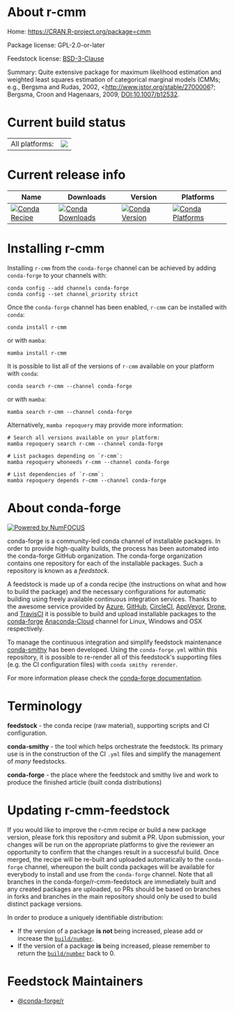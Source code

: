 About r-cmm
===========

Home: https://CRAN.R-project.org/package=cmm

Package license: GPL-2.0-or-later

Feedstock license: [BSD-3-Clause](https://github.com/conda-forge/r-cmm-feedstock/blob/main/LICENSE.txt)

Summary: Quite extensive package for maximum likelihood estimation and weighted least squares estimation of categorical marginal models (CMMs; e.g., Bergsma and Rudas, 2002, <http://www.jstor.org/stable/2700006?; Bergsma, Croon and Hagenaars, 2009, <DOI:10.1007/b12532>.

Current build status
====================


<table><tr><td>All platforms:</td>
    <td>
      <a href="https://dev.azure.com/conda-forge/feedstock-builds/_build/latest?definitionId=14827&branchName=main">
        <img src="https://dev.azure.com/conda-forge/feedstock-builds/_apis/build/status/r-cmm-feedstock?branchName=main">
      </a>
    </td>
  </tr>
</table>

Current release info
====================

| Name | Downloads | Version | Platforms |
| --- | --- | --- | --- |
| [![Conda Recipe](https://img.shields.io/badge/recipe-r--cmm-green.svg)](https://anaconda.org/conda-forge/r-cmm) | [![Conda Downloads](https://img.shields.io/conda/dn/conda-forge/r-cmm.svg)](https://anaconda.org/conda-forge/r-cmm) | [![Conda Version](https://img.shields.io/conda/vn/conda-forge/r-cmm.svg)](https://anaconda.org/conda-forge/r-cmm) | [![Conda Platforms](https://img.shields.io/conda/pn/conda-forge/r-cmm.svg)](https://anaconda.org/conda-forge/r-cmm) |

Installing r-cmm
================

Installing `r-cmm` from the `conda-forge` channel can be achieved by adding `conda-forge` to your channels with:

```
conda config --add channels conda-forge
conda config --set channel_priority strict
```

Once the `conda-forge` channel has been enabled, `r-cmm` can be installed with `conda`:

```
conda install r-cmm
```

or with `mamba`:

```
mamba install r-cmm
```

It is possible to list all of the versions of `r-cmm` available on your platform with `conda`:

```
conda search r-cmm --channel conda-forge
```

or with `mamba`:

```
mamba search r-cmm --channel conda-forge
```

Alternatively, `mamba repoquery` may provide more information:

```
# Search all versions available on your platform:
mamba repoquery search r-cmm --channel conda-forge

# List packages depending on `r-cmm`:
mamba repoquery whoneeds r-cmm --channel conda-forge

# List dependencies of `r-cmm`:
mamba repoquery depends r-cmm --channel conda-forge
```


About conda-forge
=================

[![Powered by
NumFOCUS](https://img.shields.io/badge/powered%20by-NumFOCUS-orange.svg?style=flat&colorA=E1523D&colorB=007D8A)](https://numfocus.org)

conda-forge is a community-led conda channel of installable packages.
In order to provide high-quality builds, the process has been automated into the
conda-forge GitHub organization. The conda-forge organization contains one repository
for each of the installable packages. Such a repository is known as a *feedstock*.

A feedstock is made up of a conda recipe (the instructions on what and how to build
the package) and the necessary configurations for automatic building using freely
available continuous integration services. Thanks to the awesome service provided by
[Azure](https://azure.microsoft.com/en-us/services/devops/), [GitHub](https://github.com/),
[CircleCI](https://circleci.com/), [AppVeyor](https://www.appveyor.com/),
[Drone](https://cloud.drone.io/welcome), and [TravisCI](https://travis-ci.com/)
it is possible to build and upload installable packages to the
[conda-forge](https://anaconda.org/conda-forge) [Anaconda-Cloud](https://anaconda.org/)
channel for Linux, Windows and OSX respectively.

To manage the continuous integration and simplify feedstock maintenance
[conda-smithy](https://github.com/conda-forge/conda-smithy) has been developed.
Using the ``conda-forge.yml`` within this repository, it is possible to re-render all of
this feedstock's supporting files (e.g. the CI configuration files) with ``conda smithy rerender``.

For more information please check the [conda-forge documentation](https://conda-forge.org/docs/).

Terminology
===========

**feedstock** - the conda recipe (raw material), supporting scripts and CI configuration.

**conda-smithy** - the tool which helps orchestrate the feedstock.
                   Its primary use is in the construction of the CI ``.yml`` files
                   and simplify the management of *many* feedstocks.

**conda-forge** - the place where the feedstock and smithy live and work to
                  produce the finished article (built conda distributions)


Updating r-cmm-feedstock
========================

If you would like to improve the r-cmm recipe or build a new
package version, please fork this repository and submit a PR. Upon submission,
your changes will be run on the appropriate platforms to give the reviewer an
opportunity to confirm that the changes result in a successful build. Once
merged, the recipe will be re-built and uploaded automatically to the
`conda-forge` channel, whereupon the built conda packages will be available for
everybody to install and use from the `conda-forge` channel.
Note that all branches in the conda-forge/r-cmm-feedstock are
immediately built and any created packages are uploaded, so PRs should be based
on branches in forks and branches in the main repository should only be used to
build distinct package versions.

In order to produce a uniquely identifiable distribution:
 * If the version of a package **is not** being increased, please add or increase
   the [``build/number``](https://docs.conda.io/projects/conda-build/en/latest/resources/define-metadata.html#build-number-and-string).
 * If the version of a package **is** being increased, please remember to return
   the [``build/number``](https://docs.conda.io/projects/conda-build/en/latest/resources/define-metadata.html#build-number-and-string)
   back to 0.

Feedstock Maintainers
=====================

* [@conda-forge/r](https://github.com/conda-forge/r/)

